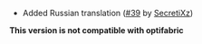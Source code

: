 - Added Russian translation ([#39](https://github.com/xiaocihua/stack-to-nearby-chests/issues/39) by [SecretiXz](https://github.com/SecretiXz))

**This version is not compatible with optifabric**
